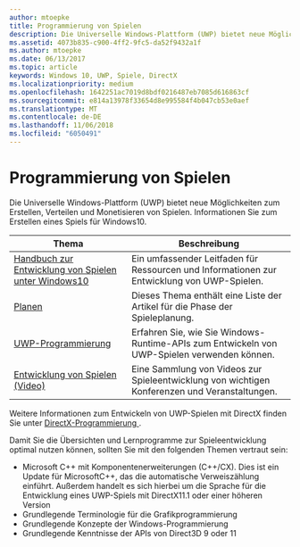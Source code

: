 ```yaml
---
author: mtoepke
title: Programmierung von Spielen
description: Die Universelle Windows-Plattform (UWP) bietet neue Möglichkeiten zum Erstellen, Verteilen und Monetisieren von Spielen. Hier erhalten Sie Informationen zum Starten eines neuen Spiels oder Portieren eines vorhandenen Spiels.
ms.assetid: 4073b835-c900-4ff2-9fc5-da52f9432a1f
ms.author: mtoepke
ms.date: 06/13/2017
ms.topic: article
keywords: Windows 10, UWP, Spiele, DirectX
ms.localizationpriority: medium
ms.openlocfilehash: 1642251ac7019d8bdf0216487eb7085d616863cf
ms.sourcegitcommit: e814a13978f33654d8e995584f4b047cb53e0aef
ms.translationtype: MT
ms.contentlocale: de-DE
ms.lasthandoff: 11/06/2018
ms.locfileid: "6050491"
---
```

# <a name="game-programming"></a>Programmierung von Spielen

Die Universelle Windows-Plattform (UWP) bietet neue Möglichkeiten zum Erstellen, Verteilen und Monetisieren von Spielen. Informationen Sie zum Erstellen eines Spiels für Windows10.

| Thema | Beschreibung |
|---------------------------------------------------------------------------------------------------------------------------------------------------|-------------------------------------------------------------------------------------------------------------------------------------------------------------------------------------------------------------------------------------------------------------------------------------------------------------------------------------------------------------------------------------------------------------------------------------------------------------------------------|
| [Handbuch zur Entwicklung von Spielen unter Windows10](e2e.md) | Ein umfassender Leitfaden für Ressourcen und Informationen zur Entwicklung von UWP-Spielen. |
| [Planen](planning.md) | Dieses Thema enthält eine Liste der Artikel für die Phase der Spieleplanung. |
| [UWP-Programmierung](uwp-programming.md) | Erfahren Sie, wie Sie Windows-Runtime-APIs zum Entwickeln von UWP-Spielen verwenden können. |
| [Entwicklung von Spielen (Video)](game-development-videos.md) | Eine Sammlung von Videos zur Spieleentwicklung von wichtigen Konferenzen und Veranstaltungen. |

Weitere Informationen zum Entwickeln von UWP-Spielen mit DirectX finden Sie unter [DirectX-Programmierung ](directx-programming.md).

Damit Sie die Übersichten und Lernprogramme zur Spieleentwicklung optimal nutzen können, sollten Sie mit den folgenden Themen vertraut sein:

-   Microsoft C++ mit Komponentenerweiterungen (C++/CX). Dies ist ein Update für MicrosoftC++, das die automatische Verweiszählung einführt. Außerdem handelt es sich hierbei um die Sprache für die Entwicklung eines UWP-Spiels mit DirectX11.1 oder einer höheren Version
-   Grundlegende Terminologie für die Grafikprogrammierung
-   Grundlegende Konzepte der Windows-Programmierung
-   Grundlegende Kenntnisse der APIs von Direct3D 9 oder 11

 

 




